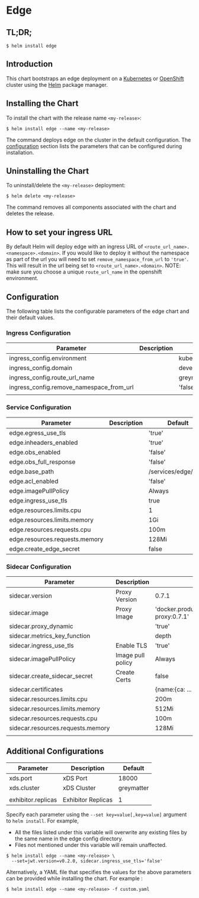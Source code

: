 # Edge

## TL;DR;

```console
$ helm install edge
```

## Introduction

This chart bootstraps an edge deployment on a [Kubernetes](http://kubernetes.io) or [OpenShift](https://www.openshift.com/) cluster using the [Helm](https://helm.sh) package manager.

## Installing the Chart

To install the chart with the release name `<my-release>`:

```console
$ helm install edge --name <my-release>
```

The command deploys edge on the cluster in the default configuration. The [configuration](#configuration) section lists the parameters that can be configured during installation.

## Uninstalling the Chart

To uninstall/delete the `<my-release>` deployment:

```console
$ helm delete <my-release>
```

The command removes all components associated with the chart and deletes the release.

## How to set your ingress URL

By default Helm will deploy edge with an ingress URL of `<route_url_name>.<namespace>.<domain>`. If you would like to deploy it without the namespace as part of the url you will need to set `remove_namespace_from_url` to `'true'`. This will result in the url being set to `<route_url_name>.<domain>`. NOTE: make sure you choose a unique `route_url_name` in the openshift environment.

## Configuration

The following table lists the configurable parameters of the edge chart and their default values.

### Ingress Configuration

| Parameter                                | Description | Default                     |
| ---------------------------------------- | ----------- | --------------------------- |
| ingress_config.environment               |             | kubernetes                  |
| ingress_config.domain                    |             | development.deciphernow.com |
| ingress_config.route_url_name            |             | greymatter                  |
| ingress_config.remove_namespace_from_url |             | 'false'                     |
|                                          |             |                             |

### Service Configuration

| Parameter                      | Description | Default              |
| ------------------------------ | ----------- | -------------------- |
| edge.egress_use_tls            |             | 'true'               |
| edge.inheaders_enabled         |             | 'true'               |
| edge.obs_enabled               |             | 'false'              |
| edge.obs_full_response         |             | 'false'              |
| edge.base_path                 |             | /services/edge/0.7.1 |
| edge.acl_enabled               |             | 'false'              |
| edge.imagePullPolicy           |             | Always               |
| edge.ingress_use_tls           |             | true                 |
| edge.resources.limits.cpu      |             | 1                    |
| edge.resources.limits.memory   |             | 1Gi                  |
| edge.resources.requests.cpu    |             | 100m                 |
| edge.resources.requests.memory |             | 128Mi                |
| edge.create_edge_secret        |             | false                |

### Sidecar Configuration

| Parameter                         | Description       | Default                                                        |
| --------------------------------- | ----------------- | -------------------------------------------------------------- |
| sidecar.version                   | Proxy Version     | 0.7.1                                                          |
| sidecar.image                     | Proxy Image       | 'docker.production.deciphernow.com/deciphernow/gm-proxy:0.7.1' |
| sidecar.proxy_dynamic             |                   | 'true'                                                         |
| sidecar.metrics_key_function      |                   | depth                                                          |
| sidecar.ingress_use_tls           | Enable TLS        | 'true'                                                         |
| sidecar.imagePullPolicy           | Image pull policy | Always                                                         |
| sidecar.create_sidecar_secret     | Create Certs      | false                                                          |
| sidecar.certificates              |                   | {name:{ca: ... , cert: ... , key ...}}                         |
| sidecar.resources.limits.cpu      |                   | 200m                                                           |
| sidecar.resources.limits.memory   |                   | 512Mi                                                          |
| sidecar.resources.requests.cpu    |                   | 100m                                                           |
| sidecar.resources.requests.memory |                   | 128Mi                                                          |
|                                   |                   |                                                                |

## Additional Configurations

| Parameter          | Description        | Default    |
| ------------------ | ------------------ | ---------- |
| xds.port           | xDS Port           | 18000      |
| xds.cluster        | xDS Cluster        | greymatter |
|                    |                    |            |
| exhibitor.replicas | Exhibitor Replicas | 1          |

Specify each parameter using the `--set key=value[,key=value]` argument to `helm install`. For example,

- All the files listed under this variable will overwrite any existing files by the same name in the edge config directory.
- Files not mentioned under this variable will remain unaffected.

```console
$ helm install edge --name <my-release> \
  --set=jwt.version=v0.2.0, sidecar.ingress_use_tls='false'
```

Alternatively, a YAML file that specifies the values for the above parameters can be provided while installing the chart. For example :

```console
$ helm install edge --name <my-release> -f custom.yaml
```
